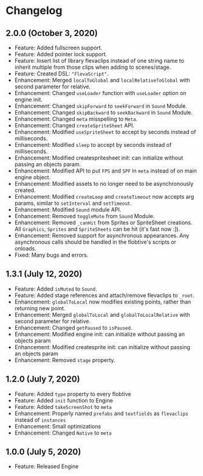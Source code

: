 # Changelog

## 2.0.0 (October 3, 2020)
- Feature: Added fullscreen support.
- Feature: Added pointer lock support.
- Feature: Insert list of library flevaclips instead of one string name to inherit multiple from those clips when adding to scenes/stage.
- Feature: Created DSL: `"FlevaScript"`.
- Enhancement: Merged `localToGlobal` and `localRelativeToGlobal` with second parameter for relative.
- Enhancement: Changed `useLoader` function with `useLoader` option on engine init.
- Enhancement: Changed `skipForward` to `seekForward` in `Sound` Module.
- Enhancement: Changed `skipBackward` to `seekBackward` in `Sound` Module.
- Enhancement: Changed `meta` misspelling to `Meta`.
- Enhancement: Changed `createSpriteSheet` API.
- Enhancement: Modified `useSpriteSheet` to accept by seconds instead of milliseconds.
- Enhancement: Modified `sleep` to accept by seconds instead of milliseconds.
- Enhancement: Modified createspritesheet init: can initialize without passing an objects param.
- Enhancement: Modified API to put `FPS` and `SPF` in `meta` instead of on main engine object.
- Enhancement: Modified assets to no longer need to be asynchronously created.
- Enhancement: Modified `createLoop` and `createTimeout` now accepts arg params, similar to `setInterval` and `setTimeout`.
- Enhancement: Modified `Sound` module API.
- Enhancement: Removed `toggleMute` from `Sound` Module.
- Enhancement: Removed `_canHit` from Sprites or SpriteSheet creations. All `Graphics`, `Sprites` and `SpriteSheets` can be hit (it's fast now :]).
- Enhancement: Removed support for asynchronous appearances. Any asynchronous calls should be handled in the flobtive's scripts or onloads.
- Fixed: Many bugs and errors.

## 1.3.1 (July 12, 2020)
- Feature: Added `isMuted` to `Sound`.
- Feature: Added stage references and attach/remove flevaclips to `_root`.
- Enhancement: `globalToLocal` now modifies existing points, rather than returning new point.
- Enhancement: Merged `globalToLocal` and `globalToLocalRelative` with second parameter for relative.
- Enhancement: Changed `getPaused` to `isPaused`.
- Enhancement: Modified engine init: can initialize without passing an objects param
- Enhancement: Modified createsprite init: can initialize without passing an objects param
- Enhancement: Removed `stage` property.

## 1.2.0 (July 7, 2020)
- Feature: Added `type` property to every flobtive
- Feature: Added `init` function to Engine
- Feature: Added `takeScreenShot` to `meta`
- Enhancement: Properly named `prefabs` and `textfields` as `flevaclips` instead of `instances`
- Enhancement: Small optimizations
- Enhancement: Changed `Native` to `meta`

## 1.0.0 (July 5, 2020)
- Feature: Released Engine